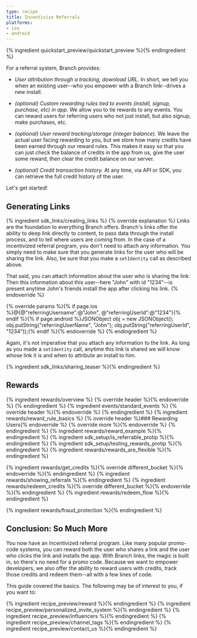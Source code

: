 ```yaml
---
type: recipe
title: Incentivize Referrals
platforms:
- ios
- android
---
```


{% ingredient quickstart_preview/quickstart_preview %}{% endingredient %}

For a referral system, Branch provides:

- _User attribution through a tracking, download URL._ In short, we tell you when an existing user--who you empower with a Branch link--drives a new install.

- _(optional) Custom rewarding rules tied to events (install, signup, purchase, etc) in app._ We allow you to tie rewards to any events. You can reward users for referring users who not just install, but also signup, make purchases, etc.

- _(optional) User reward tracking/storage (integer balance)._ We leave the actual user facing rewarding to you, but we store how many credits have been earned through our reward rules. This makes it easy so that you can just check the balance of credits in the app from us, give the user some reward, then clear the credit balance on our server.

- _(optional) Credit transaction history._ At any time, via API or SDK, you can retrieve the full credit history of the user.

Let's get started!

## Generating Links

{% ingredient sdk_links/creating_links %}
  {% override explanation %}
  Links are the foundation to everything Branch offers. Branch's links offer the ability to deep link directly to content, to pass data through the install process, and to tell where users are coming from. In the case of a incentivized referral program, you don't need to attach any information. You simply need to make sure that you generate links for the user who will be sharing the link. Also, be sure that you make a `setIdentity` call as described above.

  That said, you can attach information about the user who is sharing the link. Then this information about this user--here "John" with id "1234"--is present anytime John's friends install the app after clicking his link.
  {% endoverride %}

  {% override params %}{% if page.ios %}@{@"referringUsername":@"John", @"referringUserId":@"1234"}{% endif %}{% if page.android %}JSONObject obj = new JSONObject();
obj.putString("referringUserName", "John");
obj.putString("referringUserId", "1234"));{% endif %}{% endoverride %}
{% endingredient %}

Again, it's not imperative that you attach any information to the link. As long as you made a `setIdentity` call, anytime this link is shared we will know whose link it is and when to attribute an install to him.

{% ingredient sdk_links/sharing_teaser %}{% endingredient %}
<!--- /Generating Links-->


## Rewards
{% ingredient rewards/overview %}
	{% override header %}{% endoverride %}
{% endingredient %}
{% ingredient events/standard_events %}
	{% override header %}{% endoverride %}
{% endingredient %}
{% ingredient rewards/reward_rule_basics %}
	{% override header %}### Rewarding Users{% endoverride %}
	{% override more %}{% endoverride %}
{% endingredient %}
{% ingredient rewards/reward_example %}{% endingredient %}
{% ingredient sdk_setup/is_referrable_protip %}{% endingredient %}
{% ingredient sdk_setup/testing_rewards_protip %}{% endingredient %}
{% ingredient rewards/rewards_are_flexible %}{% endingredient %}

{% ingredient rewards/get_credits %}{% override different_bucket %}{% endoverride %}{% endingredient %}
{% ingredient rewards/showing_referrals %}{% endingredient %}
{% ingredient rewards/redeem_credits %}{% override different_bucket %}{% endoverride %}{% endingredient %}
{% ingredient rewards/redeem_flow %}{% endingredient %}
<!--- /Incentives: Tracking and Rewarding-->


{% ingredient rewards/fraud_protection %}{% endingredient %}


## Conclusion: So Much More

You now have an incentivized referral program. Like many popular promo-code systems, you can reward both the user who shares a link and the user who clicks the link and installs the app. With Branch links, the magic is built in, so there's no need for a promo code. Because we want to empower developers, we also offer the ability to reward users with credits, track those credits and redeem them--all with a few lines of code.

This guide covered the basics. The following may be of interest to you, if you want to:

{% ingredient recipe_preview/reward %}{% endingredient %}
{% ingredient recipe_preview/personalized_invite_system %}{% endingredient %}
{% ingredient recipe_preview/influencers %}{% endingredient %}
{% ingredient recipe_preview/channel_tags %}{% endingredient %}
{% ingredient recipe_preview/contact_us %}{% endingredient %}
